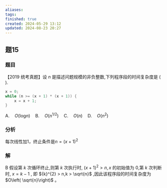 ```yaml
---
aliases: 
tags: 
finished: true
created: 2024-05-29 13:12
updated: 2024-08-23 20:27
---
```

## 题15
### 题目
【2019 统考真题】设 $n$ 是描述问题规模的非负整数,下列程序段的时间复杂度是 ( ).
```cpp
x = 0;
while (n >= (x + 1) * (x + 1)) {
    x = x + 1;
}
```
$\mathrm{A.}\quad O(\mathrm{log}n)\quad\mathrm{B.}\quad O(n^{1/2})\quad\mathrm{C.}\quad O(n)\quad\mathrm{D.}\quad O(n^{2})$
### 分析
每次线性加1，终止条件是$n=(x+1)^{2}$
### 解
B
假设第 $k$ 次循环终止,则第 $k$ 次执行时, ${\left( x + 1\right) }^{2} > n,x$ 的初始值为 0,第 $k$ 次判断时, $x = k - 1$ , 即 ${k}^{2} > n,k > \sqrt{n}$ ,因此该程序段的时间复杂度为 $O\left( \sqrt{n}\right)$ 。